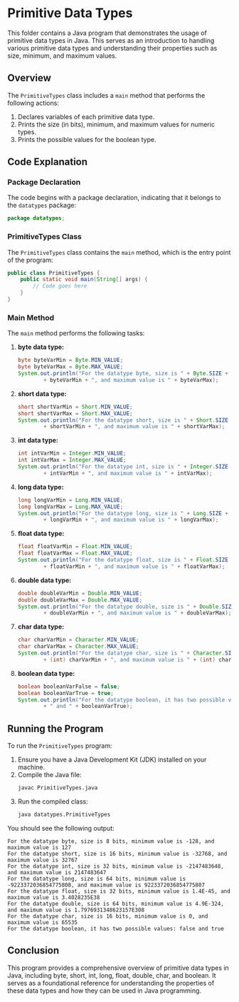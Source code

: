 # Primitive Data Types

This folder contains a Java program that demonstrates the usage of primitive data types in Java. This serves as an introduction to handling various primitive data types and understanding their properties such as size, minimum, and maximum values.

## Overview

The `PrimitiveTypes` class includes a `main` method that performs the following actions:
1. Declares variables of each primitive data type.
2. Prints the size (in bits), minimum, and maximum values for numeric types.
3. Prints the possible values for the boolean type.

## Code Explanation

### Package Declaration

The code begins with a package declaration, indicating that it belongs to the `datatypes` package:
```java
package datatypes;
```

### PrimitiveTypes Class

The `PrimitiveTypes` class contains the `main` method, which is the entry point of the program:
```java
public class PrimitiveTypes {
    public static void main(String[] args) {
        // Code goes here
    }
}
```

### Main Method

The `main` method performs the following tasks:

1. **byte data type:**
   ```java
   byte byteVarMin = Byte.MIN_VALUE;
   byte byteVarMax = Byte.MAX_VALUE;
   System.out.println("For the datatype byte, size is " + Byte.SIZE + " bits, minimum value is "
           + byteVarMin + ", and maximum value is " + byteVarMax);
   ```

2. **short data type:**
   ```java
   short shortVarMin = Short.MIN_VALUE;
   short shortVarMax = Short.MAX_VALUE;
   System.out.println("For the datatype short, size is " + Short.SIZE + " bits, minimum value is "
           + shortVarMin + ", and maximum value is " + shortVarMax);
   ```

3. **int data type:**
   ```java
   int intVarMin = Integer.MIN_VALUE;
   int intVarMax = Integer.MAX_VALUE;
   System.out.println("For the datatype int, size is " + Integer.SIZE + " bits, minimum value is "
           + intVarMin + ", and maximum value is " + intVarMax);
   ```

4. **long data type:**
   ```java
   long longVarMin = Long.MIN_VALUE;
   long longVarMax = Long.MAX_VALUE;
   System.out.println("For the datatype long, size is " + Long.SIZE + " bits, minimum value is "
           + longVarMin + ", and maximum value is " + longVarMax);
   ```

5. **float data type:**
   ```java
   float floatVarMin = Float.MIN_VALUE;
   float floatVarMax = Float.MAX_VALUE;
   System.out.println("For the datatype float, size is " + Float.SIZE + " bits, minimum value is "
           + floatVarMin + ", and maximum value is " + floatVarMax);
   ```

6. **double data type:**
   ```java
   double doubleVarMin = Double.MIN_VALUE;
   double doubleVarMax = Double.MAX_VALUE;
   System.out.println("For the datatype double, size is " + Double.SIZE + " bits, minimum value is "
           + doubleVarMin + ", and maximum value is " + doubleVarMax);
   ```

7. **char data type:**
   ```java
   char charVarMin = Character.MIN_VALUE;
   char charVarMax = Character.MAX_VALUE;
   System.out.println("For the datatype char, size is " + Character.SIZE + " bits, minimum value is "
           + (int) charVarMin + ", and maximum value is " + (int) charVarMax);
   ```

8. **boolean data type:**
   ```java
   boolean booleanVarFalse = false;
   boolean booleanVarTrue = true;
   System.out.println("For the datatype boolean, it has two possible values: " + booleanVarFalse
           + " and " + booleanVarTrue);
   ```

## Running the Program

To run the `PrimitiveTypes` program:

1. Ensure you have a Java Development Kit (JDK) installed on your machine.
2. Compile the Java file:
   ```sh
   javac PrimitiveTypes.java
   ```
3. Run the compiled class:
   ```sh
   java datatypes.PrimitiveTypes
   ```

You should see the following output:
```
For the datatype byte, size is 8 bits, minimum value is -128, and maximum value is 127
For the datatype short, size is 16 bits, minimum value is -32768, and maximum value is 32767
For the datatype int, size is 32 bits, minimum value is -2147483648, and maximum value is 2147483647
For the datatype long, size is 64 bits, minimum value is -9223372036854775808, and maximum value is 9223372036854775807
For the datatype float, size is 32 bits, minimum value is 1.4E-45, and maximum value is 3.4028235E38
For the datatype double, size is 64 bits, minimum value is 4.9E-324, and maximum value is 1.7976931348623157E308
For the datatype char, size is 16 bits, minimum value is 0, and maximum value is 65535
For the datatype boolean, it has two possible values: false and true
```

## Conclusion

This program provides a comprehensive overview of primitive data types in Java, including byte, short, int, long, float, double, char, and boolean. It serves as a foundational reference for understanding the properties of these data types and how they can be used in Java programming.
